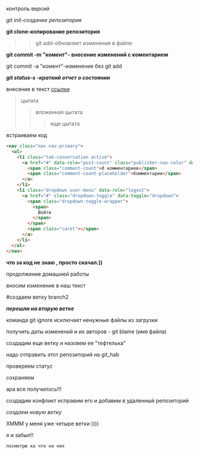 контроль версий

*git init-создание репозитория*

**git clone-копирование репозитория**

>>git add-обновляет изменения в файле

__git commit -m "комент"- внесение изменений с коментарием__

git commit -a "комент"-изменение без git add

***git status-s -краткий отчет о состоянии***

внесение в текст [ссылки](gist.github.com)

>цытата
>>вложенная цытата
>>>еще цытата

встраиваем код

```html
<nav class="nav nav-primary">
  <ul>
    <li class="tab-conversation active">
      <a href="#" data-role="post-count" class="publisher-nav-color" data-nav="conversation">
        <span class="comment-count">0 комментариев</span>
        <span class="comment-count-placeholder">Комментарии</span>
      </a>
    </li>
    <li class="dropdown user-menu" data-role="logout">
      <a href="#" class="dropdown-toggle" data-toggle="dropdown">
        <span class="dropdown-toggle-wrapper">
          <span>
            Войти
          </span>
        </span>
        <span class="caret"></span>
      </a>
    </li>
  </ul>
</nav>
```
__что за код не знаю , просто скачал.))__

продолжение домашней работы

вносим изменение в наш текст

#создаем ветку branch2

***перешли на вторую веткe***

команда git ignore исключает ненужные файлы из загрузки

получить даты изменений и их авторов - git blame (имя файла)

создадим еще ветку и назовем ее "тефтелька"
 
надо отправить этот репозиторий на git_hab

 проверяем статус

 сохраняем

 ара все получилось!!!

 создадим конфликт исправим его и добавим в удаленный репозиторий

  *создаем новую ветку*

   ХМММ у меня уже четыре ветки ))))

   я и забыл!!

    посмотрю ка что на них

    




 
